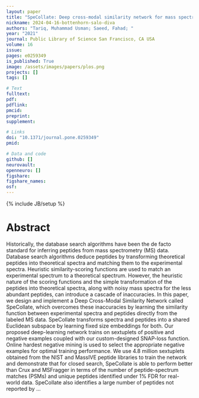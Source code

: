 ```yaml
---
layout: paper
title: "SpeCollate: Deep cross-modal similarity network for mass spectrometry data based peptide deductions"
nickname: 2024-04-16-bottenhorn-salo-diva
authors: "Tariq, Muhammad Usman; Saeed, Fahad; "
year: "2021"
journal: Public Library of Science San Francisco, CA USA
volume: 16
issue:
pages: e0259349
is_published: True
image: /assets/images/papers/plos.png
projects: []
tags: []

# Text
fulltext:
pdf:
pdflink:
pmcid:
preprint: 
supplement:

# Links
doi: "10.1371/journal.pone.0259349"
pmid:

# Data and code
github: []
neurovault:
openneuro: []
figshare:
figshare_names:
osf:
---
```

{% include JB/setup %}

# Abstract

Historically, the database search algorithms have been the de facto standard for inferring peptides from mass spectrometry (MS) data. Database search algorithms deduce peptides by transforming theoretical peptides into theoretical spectra and matching them to the experimental spectra. Heuristic similarity-scoring functions are used to match an experimental spectrum to a theoretical spectrum. However, the heuristic nature of the scoring functions and the simple transformation of the peptides into theoretical spectra, along with noisy mass spectra for the less abundant peptides, can introduce a cascade of inaccuracies. In this paper, we design and implement a Deep Cross-Modal Similarity Network called SpeCollate, which overcomes these inaccuracies by learning the similarity function between experimental spectra and peptides directly from the labeled MS data. SpeCollate transforms spectra and peptides into a shared Euclidean subspace by learning fixed size embeddings for both. Our proposed deep-learning network trains on sextuplets of positive and negative examples coupled with our custom-designed SNAP-loss function. Online hardest negative mining is used to select the appropriate negative examples for optimal training performance. We use 4.8 million sextuplets obtained from the NIST and MassIVE peptide libraries to train the network and demonstrate that for closed search, SpeCollate is able to perform better than Crux and MSFragger in terms of the number of peptide-spectrum matches (PSMs) and unique peptides identified under 1% FDR for real-world data. SpeCollate also identifies a large number of peptides not reported by …
